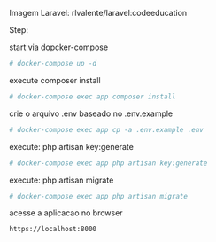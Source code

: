 Imagem Laravel: rlvalente/laravel:codeeducation

Step:

start via dopcker-compose

```sh
# docker-compose up -d
```

execute composer install

```sh
# docker-compose exec app composer install
```

crie o arquivo .env baseado no .env.example

```sh
# docker-compose exec app cp -a .env.example .env
```

execute: php artisan key:generate

```sh
# docker-compose exec app php artisan key:generate
```

execute: php artisan migrate

```sh
# docker-compose exec app php artisan migrate
```

acesse a aplicacao no browser

```
https://localhost:8000
```
